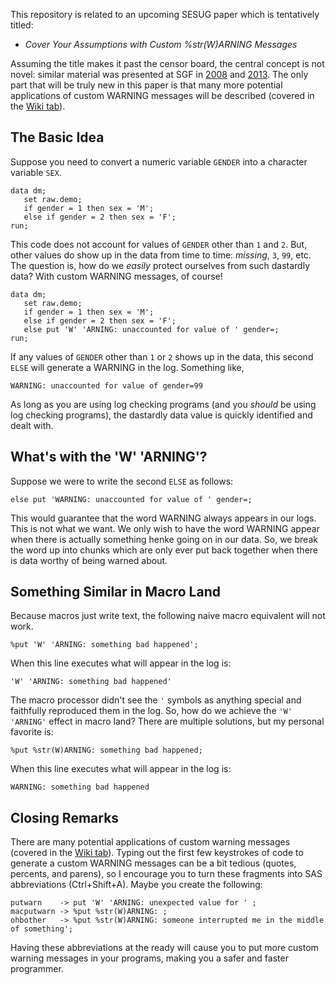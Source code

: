 This repository is related to an upcoming SESUG paper which is tentatively titled: 

- *Cover Your Assumptions with Custom %str(W)ARNING Messages*

Assuming the title makes it past the censor board, the central concept is not novel: similar material was presented at SGF in [2008](http://www2.sas.com/proceedings/forum2008/106-2008.pdf) and [2013](http://support.sas.com/resources/papers/proceedings13/350-2013.pdf). 
The only part that will be truly new in this paper is that many more potential applications of custom WARNING messages will be described (covered in the [Wiki tab](https://github.com/srosanba/sas-customwarnings/wiki)). 

## The Basic Idea
Suppose you need to convert a numeric variable `GENDER` into a character variable `SEX`.
```
data dm;
   set raw.demo;
   if gender = 1 then sex = 'M';
   else if gender = 2 then sex = 'F';
run;
```
This code does not account for values of `GENDER` other than `1` and `2`. But, other values do show up in the data from time to time: *missing*, `3`, `99`, etc. The question is, how do we *easily* protect ourselves from such dastardly data? With custom WARNING messages, of course!
```
data dm;
   set raw.demo;
   if gender = 1 then sex = 'M';
   else if gender = 2 then sex = 'F';
   else put 'W' 'ARNING: unaccounted for value of ' gender=;
run;
```
If any values of `GENDER` other than `1` or `2` shows up in the data, this second `ELSE` will generate a WARNING in the log. Something like, 
```
WARNING: unaccounted for value of gender=99
```
As long as you are using log checking programs (and you *should* be using log checking programs), the dastardly data value is quickly identified and dealt with. 

## What's with the 'W' 'ARNING'?
Suppose we were to write the second `ELSE` as follows:
```
else put 'WARNING: unaccounted for value of ' gender=;
```
This would guarantee that the word WARNING always appears in our logs. This is not what we want. We only wish to have the word WARNING appear when there is actually something henke going on in our data. So, we break the word up into chunks which are only ever put back together when there is data worthy of being warned about. 

## Something Similar in Macro Land
Because macros just write text, the following naive macro equivalent will not work.
```
%put 'W' 'ARNING: something bad happened';
```
When this line executes what will appear in the log is:
```
'W' 'ARNING: something bad happened'
```
The macro processor didn't see the `'` symbols as anything special and faithfully reproduced them in the log. So, how do we achieve the `'W' 'ARNING'` effect in macro land? There are multiple solutions, but my personal favorite is:
```
%put %str(W)ARNING: something bad happened;
```
When this line executes what will appear in the log is:
```
WARNING: something bad happened
```

## Closing Remarks
There are many potential applications of custom warning messages (covered in the [Wiki tab](https://github.com/srosanba/sas-customwarnings/wiki)). Typing out the first few keystrokes of code to generate a custom WARNING messages can be a bit tedious (quotes, percents, and parens), so I encourage you to turn these fragments into SAS abbreviations (Ctrl+Shift+A). Maybe you create the following:
```
putwarn    -> put 'W' 'ARNING: unexpected value for ' ;
macputwarn -> %put %str(W)ARNING: ;
ohbother   -> %put %str(W)ARNING: someone interrupted me in the middle of something';
```
Having these abbreviations at the ready will cause you to put more custom warning messages in your programs, making you a safer and faster programmer. 
